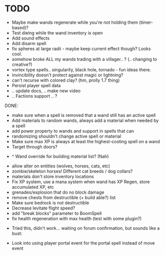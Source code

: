 # TODO

 - Maybe make wands regenerate while you're not holding them (timer-based)?
 - Test dieing while the wand inventory is open
 - Add sound effects
 - Add disarm spell
 - fix spheres at large radii - maybe keep current effect though? Looks cool.
 - somehow broke ALL my wands trading with a villager.. ? (.. changing to creative?)
 - vortex type spells.. singularity, black hole, tornado - fun ideas there.
 - invincibility doesn't protect against magic or lightning?
 - can't recurse with colored clay? (hm, prolly 1.7 thing)
 - Persist player spell data
 - .. update docs, .. make new video
 - .. Factions support .. ?

DONE:

 - make sure when a spell is removed that a wand still has an active spell
 - Add materials to random wands, always add a material when needed by a spell
 - add power property to wands and support in spells that can
 - randomizing shouldn't change active spell or material
 - Make sure max XP is always at least the highest-costing spell on a wand
 - Target through doors?
 * ^ Wand override for building material list? (Nah)
 - allow alter on entities (wolves, horses, cats, etc)
 - zombie/skeleton horses! Different cat breeds / dog collars?
 - materials don't store inventory locations
 - Fix XP system, use a mana system when wand has XP Regen, store accumulated XP, etc
 - grenades/explosion that do no block damage
 - remove chests from destructible (+ build able?) list
 - Make sure bedrock is not destructible
 - Decrease levitate flight speed?
 - add "break blocks" parameter to BoomSpell
 - fix health regeneration with max health (test with some plugin?)
 * Tried this, didn't work... waiting on forum confirmation, but sounds like a bust:
  - Look into using player portal event for the portal spell instead of move event

